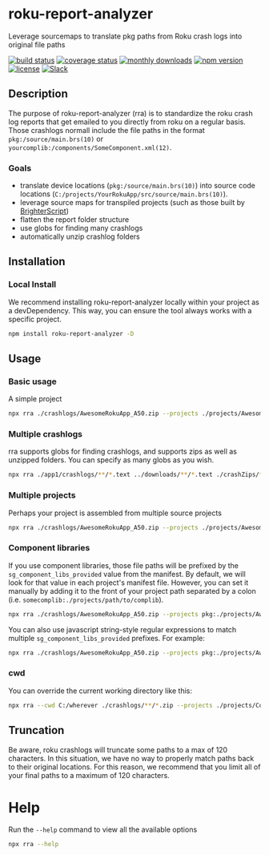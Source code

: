 # roku-report-analyzer
Leverage sourcemaps to translate pkg paths from Roku crash logs into original file paths

[![build status](https://img.shields.io/github/workflow/status/rokucommunity/roku-report-analyzer/build.svg?logo=github)](https://github.com/rokucommunity/roku-report-analyzer/actions?query=workflow%3Abuild)
[![coverage status](https://img.shields.io/coveralls/github/rokucommunity/roku-report-analyzer?logo=coveralls)](https://coveralls.io/github/rokucommunity/roku-report-analyzer?branch=master)
[![monthly downloads](https://img.shields.io/npm/dm/roku-report-analyzer.svg?sanitize=true&logo=npm&logoColor=)](https://npmcharts.com/compare/roku-report-analyzer?minimal=true)
[![npm version](https://img.shields.io/npm/v/roku-report-analyzer.svg?logo=npm)](https://www.npmjs.com/package/roku-report-analyzer)
[![license](https://img.shields.io/npm/l/roku-report-analyzer.svg)](LICENSE)
[![Slack](https://img.shields.io/badge/Slack-RokuCommunity-4A154B?logo=slack)](https://join.slack.com/t/rokudevelopers/shared_invite/zt-4vw7rg6v-NH46oY7hTktpRIBM_zGvwA)

## Description
The purpose of roku-report-analyzer (rra) is to standardize the roku crash log reports that get emailed to you directly from roku on a regular basis. Those crashlogs normall include the file paths in the format `pkg:/source/main.brs(10)` or `yourcomplib:/components/SomeComponent.xml(12)`.
### Goals
- translate device locations (`pkg:/source/main.brs(10)`) into source code locations (`C:/projects/YourRokuApp/src/source/main.brs(10)`).
- leverage source maps for transpiled projects (such as those built by [BrighterScript](https://github.com/RokuCommunity/brighterscript))
- flatten the report folder structure
- use globs for finding many crashlogs
- automatically unzip crashlog folders

## Installation
### Local Install
We recommend installing roku-report-analyzer locally within your project as a devDependency. This way, you can ensure the tool always works with a specific project.
```bash
npm install roku-report-analyzer -D
```

## Usage
### Basic usage
A simple project
```bash
npx rra ./crashlogs/AwesomeRokuApp_A50.zip --projects ./projects/AwesomeRokuApp
```

### Multiple crashlogs
rra supports globs for finding crashlogs, and supports zips as well as unzipped folders. You can specify as many globs as you wish.
```bash
npx rra ./app1/crashlogs/**/*.text ../downloads/**/*.text ./crashZips/*.zip --projects ./projects/AwesomeRokuApp
```

### Multiple projects
Perhaps your project is assembled from multiple source projects
```bash
npx rra ./crashlogs/AwesomeRokuApp_A50.zip --projects ./projects/AwesomeRokuApp_base ./projects/AwesomeRokuApp_overrides1 ./projects/AwesomeRokuApp_overrides2
```

### Component libraries
If you use component libraries, those file paths will be prefixed by the `sg_component_libs_provided` value from the manifest. By default, we will look for that value in each project's manifest file. However, you can set it manually by adding it to the front of your project path separated by a colon (i.e. `somecomplib:./projects/path/to/complib`).
```bash
npx rra ./crashlogs/AwesomeRokuApp_A50.zip --projects pkg:./projects/AwesomeRokuApp yourcomplib:./projects/complib
```

You can also use javascript string-style regular expressions to match multiple `sg_component_libs_provided` prefixes. For example:
```bash
npx rra ./crashlogs/AwesomeRokuApp_A50.zip --projects pkg:./projects/AwesomeRokuApp "(complib1|complib2):./projects/complib"
```

### cwd
You can override the current working directory like this:
```bash
npx rra --cwd C:/wherever ./crashlogs/**/*.zip --projects ./projects/CoolApp
```

## Truncation
Be aware, roku crashlogs will truncate some paths to a max of 120 characters. In this situation, we have no way to properly match paths back to their original locations. For this reason, we recommend that you limit all of your final paths to a maximum of 120 characters.

# Help
Run the `--help` command to view all the available options
```bash
npx rra --help
```


